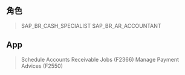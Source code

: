 ## 角色
> SAP_BR_CASH_SPECIALIST
> SAP_BR_AR_ACCOUNTANT
## App
> Schedule Accounts Receivable Jobs (F2366)
> Manage Payment Advices (F2550)
